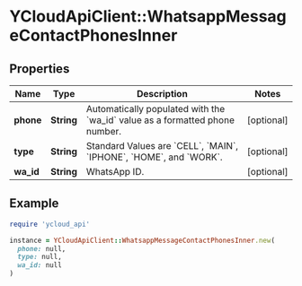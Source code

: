 # YCloudApiClient::WhatsappMessageContactPhonesInner

## Properties

| Name | Type | Description | Notes |
| ---- | ---- | ----------- | ----- |
| **phone** | **String** | Automatically populated with the &#x60;wa_id&#x60; value as a formatted phone number. | [optional] |
| **type** | **String** | Standard Values are &#x60;CELL&#x60;, &#x60;MAIN&#x60;, &#x60;IPHONE&#x60;, &#x60;HOME&#x60;, and &#x60;WORK&#x60;. | [optional] |
| **wa_id** | **String** | WhatsApp ID. | [optional] |

## Example

```ruby
require 'ycloud_api'

instance = YCloudApiClient::WhatsappMessageContactPhonesInner.new(
  phone: null,
  type: null,
  wa_id: null
)
```

